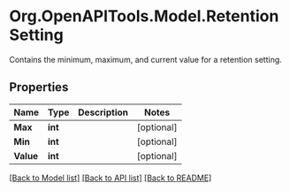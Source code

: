 # Org.OpenAPITools.Model.RetentionSetting
Contains the minimum, maximum, and current value for a retention setting.

## Properties

Name | Type | Description | Notes
------------ | ------------- | ------------- | -------------
**Max** | **int** |  | [optional] 
**Min** | **int** |  | [optional] 
**Value** | **int** |  | [optional] 

[[Back to Model list]](../README.md#documentation-for-models) [[Back to API list]](../README.md#documentation-for-api-endpoints) [[Back to README]](../README.md)

